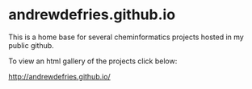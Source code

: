 andrewdefries.github.io
=======================

This is a home base for several cheminformatics projects hosted in my public github.


To view an html gallery of the projects click below:

http://andrewdefries.github.io/


